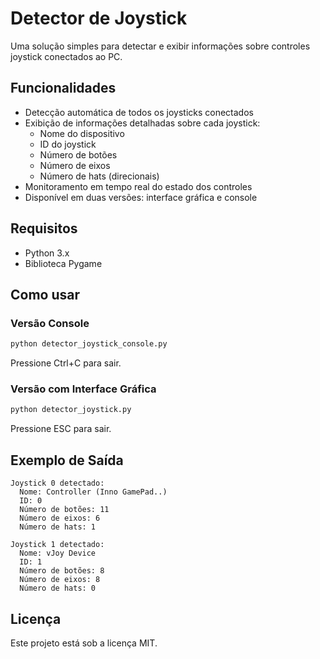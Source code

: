 # Detector de Joystick

Uma solução simples para detectar e exibir informações sobre controles joystick conectados ao PC.

## Funcionalidades

- Detecção automática de todos os joysticks conectados
- Exibição de informações detalhadas sobre cada joystick:
  - Nome do dispositivo
  - ID do joystick
  - Número de botões
  - Número de eixos
  - Número de hats (direcionais)
- Monitoramento em tempo real do estado dos controles
- Disponível em duas versões: interface gráfica e console

## Requisitos

- Python 3.x
- Biblioteca Pygame

## Como usar

### Versão Console

```bash
python detector_joystick_console.py
```

Pressione Ctrl+C para sair.

### Versão com Interface Gráfica

```bash
python detector_joystick.py
```

Pressione ESC para sair.

## Exemplo de Saída

```
Joystick 0 detectado:
  Nome: Controller (Inno GamePad..)
  ID: 0
  Número de botões: 11
  Número de eixos: 6
  Número de hats: 1

Joystick 1 detectado:
  Nome: vJoy Device
  ID: 1
  Número de botões: 8
  Número de eixos: 8
  Número de hats: 0
```

## Licença

Este projeto está sob a licença MIT.
